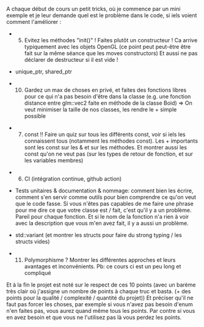 A chaque début de cours un petit tricks, où je commence par un mini exemple et je leur demande quel est le problème dans le code, si iels voient comment l'améliorer :
<!-- - 1. Les outils -->

<!-- - 2. Keep things small and simple, séparez en petites fonctions, single responsibility. Et évitez les code dupliqué ! Les fonctions et classes ça sert aussi à ça -->

<!-- - 8. Les Structs c'est cool ! Et pitié ne faites pas de classes avec des setters pour tous les membres -->

<!-- - 14. std::optional
- 9. Pointer vs Reference -->

<!-- - single source of truth: une seule fois les data, et après faire des fonctions pour accéder facilement à l'info. (Par ex std::vector<std::pair<Cell, Piece>> la pos de la Cell est redondante avec la pos dans le tableau). Quels conseils leur donner pour les aider à structurer leur code pour éviter la redondance d'info ? Et parler de caching, là c'est ok d'avoir de la redondance, mais faut bien le wrapper en privé pour éviter les erreurs d'utilisation
- provide nice tools / utility functions. Eg if you have a 1D array to represent 2D data (eg chessboard (though it's overkill), image), provide a get(x, y) function for simplicity, to avoid mixing it up later. Nb: you can overload [] operator
- 12. enum -->
<!-- - 4. Move constructor: très important pour leurs classes OpenGL! Parler de rule of 0, rule of 5, ne pas déclarer de destructeur si c'est pour le =default ou le faire vide -->

<!-- # Dependency management
- 13. std::function (and interfaces?)
- évitez de stocker des rérerences, préférez passer en paramètre (parfois pas possible, par ex pour accéder à qqch dans ton destructeur, on ne peut pas passer de param. Dans ce cas un singleton peut faire sens (ou stocker une ref), surtout que ce que tu vas faire dans ton destructeur c'est probablement juste du logging)
- Singleton: quels sont les cas d'usage où c'est ok d'en faire, et la jolie manière de faire en C++ avec var static (et on peut mettre le constructeur en privé si on veut, si on est parano) -->

- 5. Evitez les méthodes "init()" ! Faites plutôt un constructeur ! Ca arrive typiquement avec les objets OpenGL (ce point peut peut-être être fait sur la même séance que les moves constructors) Et aussi ne pas déclarer de destructeur si il est vide !
- unique_ptr, shared_ptr

- 10. Gardez un max de choses en privé, et faites des fonctions libres pour ce qui n'a pas besoin d'être dans la classe (e.g. une fonction distance entre glm::vec2 faite en méthode de la classe Boid) => On veut minimiser la taille de nos classes, les rendre le + simple possible

<!-- - Error handling: early return, std::optional, std::expected, exceptions (use case: dans un constructeur on ne peut rien return (mais sinon on peut aussi utiliser une factory function)), nodiscard, error codes -->





- 7. const !! Faire un quiz sur tous les différents const, voir si iels les connaissent tous (notamment les méthodes const). Les + importants sont les const sur les & et sur les méthodes. Et montrer aussi les const qu'on ne veut pas (sur les types de retour de fonction, et sur les variables membres)

<!-- - 3. Early return et Early continue -->

- 6. CI (intégration continue, github action)
- Tests unitaires & documentation & nommage: comment bien les écrire, comment s'en servir comme outils pour bien comprendre ce qu'on veut que le code fasse. Si vous n'êtes pas capables de me faire une phrase pour me dire ce que votre classe est / fait, c'est qu'il y a un problème. Pareil pour chaque fonction. Et si le nom de la fonction n'a rien à voir avec la description que vous m'en avez fait, il y a aussi un problème.

- std::variant (et montrer les structs pour faire du strong typing / les structs vides)
- 11. Polymorphisme ? Montrer les différentes approches et leurs avantages et inconvénients. Pb: ce cours ci est un peu long et compliqué

Et à la fin le projet est noté sur le respect de ces 10 points (avec un barème très clair où j'assigne un nombre de points à chaque truc et basta. (+ des points pour la qualité / complexité / quantité du projet)) Et préciser qu'il ne faut pas forcer les choses, par exemple si vous n'avez pas besoin d'enum n'en faites pas, vous aurez quand même tous les points. Par contre si vous en avez besoin et que vous ne l'utilisez pas là vous perdez les points.